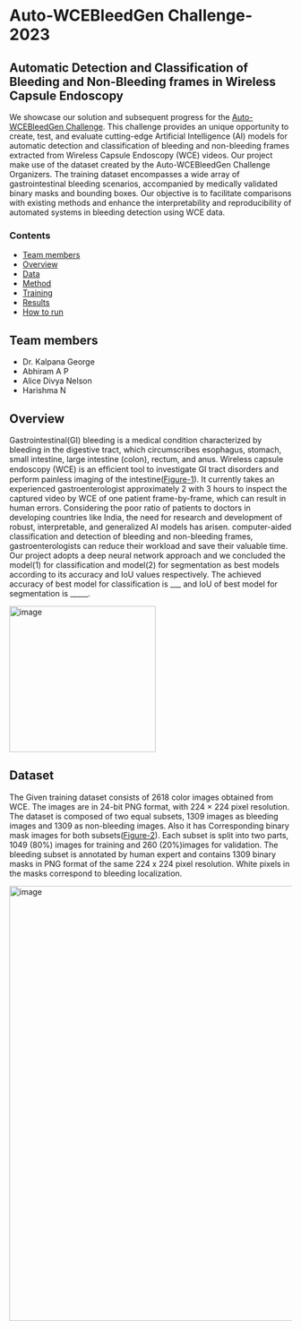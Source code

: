 # Auto-WCEBleedGen Challenge-2023
## Automatic Detection and Classification of Bleeding and Non-Bleeding frames in Wireless Capsule Endoscopy

 

We showcase our solution and subsequent progress for the [Auto-WCEBleedGen Challenge](https://misahub.in/CVIP/challenge.html). This challenge provides an unique opportunity to create, test, and evaluate cutting-edge Artificial Intelligence (AI) models for automatic detection and classification of bleeding and non-bleeding frames extracted from Wireless Capsule Endoscopy (WCE) videos. Our project make use of the dataset created by the Auto-WCEBleedGen Challenge Organizers. The training dataset encompasses a wide array of gastrointestinal bleeding scenarios, accompanied by medically validated binary masks and bounding boxes. Our objective is to facilitate comparisons with existing methods and enhance the interpretability and reproducibility of automated systems in bleeding detection using WCE data.

 

### Contents
* [Team members](https://github.com/NPCalicut/Blood/blob/Raghul_branch_1/README.md#team-members)
* [Overview](https://github.com/NPCalicut/Blood/blob/Raghul_branch_1/README.md#overview)
* [Data](https://github.com/NPCalicut/Blood/blob/Raghul_branch_1/README.md#data)
* [Method](https://github.com/NPCalicut/Blood/blob/Raghul_branch_1/README.md#models)
* [Training](https://github.com/NPCalicut/Blood/blob/Raghul_branch_1/README.md#training)
* [Results](https://github.com/NPCalicut/Blood/blob/Raghul_branch_1/README.md#results)
* [How to run](https://github.com/NPCalicut/Blood/blob/priya_branch_1/README.md#how-to-run)

 

## Team members
- Dr. Kalpana George
- Abhiram A P
- Alice Divya Nelson
- Harishma N

## Overview
Gastrointestinal(GI) bleeding is a medical condition characterized by bleeding in the digestive tract, which circumscribes esophagus, stomach, small intestine, large intestine (colon), rectum, and anus. Wireless capsule endoscopy (WCE) is an efﬁcient tool to investigate GI tract disorders and perform painless imaging of the intestine([Figure-1](https://private-user-images.githubusercontent.com/146803475/272840458-4550a321-1ae0-47a8-99c7-4a96ba89e377.png?jwt=eyJhbGciOiJIUzI1NiIsInR5cCI6IkpXVCJ9.eyJpc3MiOiJnaXRodWIuY29tIiwiYXVkIjoicmF3LmdpdGh1YnVzZXJjb250ZW50LmNvbSIsImtleSI6ImtleTEiLCJleHAiOjE2OTY1MDg3MzcsIm5iZiI6MTY5NjUwODQzNywicGF0aCI6Ii8xNDY4MDM0NzUvMjcyODQwNDU4LTQ1NTBhMzIxLTFhZTAtNDdhOC05OWM3LTRhOTZiYTg5ZTM3Ny5wbmc_WC1BbXotQWxnb3JpdGhtPUFXUzQtSE1BQy1TSEEyNTYmWC1BbXotQ3JlZGVudGlhbD1BS0lBSVdOSllBWDRDU1ZFSDUzQSUyRjIwMjMxMDA1JTJGdXMtZWFzdC0xJTJGczMlMkZhd3M0X3JlcXVlc3QmWC1BbXotRGF0ZT0yMDIzMTAwNVQxMjIwMzdaJlgtQW16LUV4cGlyZXM9MzAwJlgtQW16LVNpZ25hdHVyZT1hOTQxYmU1MmEwZTc3N2RjMzkzYzdlNzMzNTcyZDhjNDgyODJhMzhiODM4ODliODZjNTNiZWE0NDFlYWYxM2IyJlgtQW16LVNpZ25lZEhlYWRlcnM9aG9zdCZhY3Rvcl9pZD0wJmtleV9pZD0wJnJlcG9faWQ9MCJ9.1z-miiJi9Tdu2Fd7LnCSbdaWS17tkow7njklUl_MJ6k)). It currently takes an experienced gastroenterologist approximately 2 with 3 hours to inspect the captured video by WCE of one patient frame-by-frame, which can result in human errors. Considering the poor ratio of patients to doctors in developing countries like India, the need for research and development of robust, interpretable, and generalized AI models has arisen. computer-aided classification and detection of bleeding and non-bleeding frames, gastroenterologists can reduce their workload and save their valuable time. Our project adopts a deep neural network approach and we concluded the model(1) for classification and model(2) for segmentation as best models according to its accuracy and IoU values respectively. The achieved accuracy of best model for classification is ___ and IoU of best model for segmentation is _____.

 

<img width="261" alt="image" src="https://github.com/NPCalicut/Blood/assets/146803475/4550a321-1ae0-47a8-99c7-4a96ba89e377">

 

## Dataset
The Given training dataset consists of 2618 color images obtained from WCE. The images are in 24-bit PNG format, with 224 × 224 pixel resolution. The dataset is composed of two equal subsets, 1309 images as bleeding images and 1309 as non-bleeding images. Also it has Corresponding binary mask images for both subsets([Figure-2](https://private-user-images.githubusercontent.com/146803475/272868281-dd49c9f8-d830-4661-9382-9dc34e5ee7ff.png?jwt=eyJhbGciOiJIUzI1NiIsInR5cCI6IkpXVCJ9.eyJpc3MiOiJnaXRodWIuY29tIiwiYXVkIjoicmF3LmdpdGh1YnVzZXJjb250ZW50LmNvbSIsImtleSI6ImtleTEiLCJleHAiOjE2OTY1MDkyMTgsIm5iZiI6MTY5NjUwODkxOCwicGF0aCI6Ii8xNDY4MDM0NzUvMjcyODY4MjgxLWRkNDljOWY4LWQ4MzAtNDY2MS05MzgyLTlkYzM0ZTVlZTdmZi5wbmc_WC1BbXotQWxnb3JpdGhtPUFXUzQtSE1BQy1TSEEyNTYmWC1BbXotQ3JlZGVudGlhbD1BS0lBSVdOSllBWDRDU1ZFSDUzQSUyRjIwMjMxMDA1JTJGdXMtZWFzdC0xJTJGczMlMkZhd3M0X3JlcXVlc3QmWC1BbXotRGF0ZT0yMDIzMTAwNVQxMjI4MzhaJlgtQW16LUV4cGlyZXM9MzAwJlgtQW16LVNpZ25hdHVyZT00N2QxYjM2ZWY1NGNjMTA1ZDU1ODc2NmRhM2FhY2ExZjIwY2Q3Mjg4ODk1OGIxYmFlYzczNjc4OTNmN2FjMzI4JlgtQW16LVNpZ25lZEhlYWRlcnM9aG9zdCZhY3Rvcl9pZD0wJmtleV9pZD0wJnJlcG9faWQ9MCJ9.hgDs52trGd_1SZfOyqYy2P301pgBjkYh-uanrIgHwDQ)). Each subset is split into two parts, 1049 (80%) images for training and 260 (20%)images for validation. The bleeding subset is annotated by human expert and contains 1309 binary masks in PNG format of the same 224 x 224 pixel resolution. White pixels in the masks correspond to bleeding localization.

 

<img width="777" alt="image" src="https://github.com/NPCalicut/Blood/assets/146803475/dd49c9f8-d830-4661-9382-9dc34e5ee7ff">
